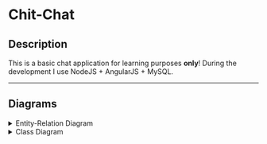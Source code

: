 # Chit-Chat

## Description
This is a basic chat application for learning purposes **only**! During the development I use NodeJS + AngularJS + MySQL.

---

## Diagrams

<details><summary>Entity-Relation Diagram</summary>
<p>
itt lesz majd egy kép, asszem
</p>
</details>

<details><summary>Class Diagram</summary>
<p>
itt lesz majd egy kép, asszem
</p>
</details>